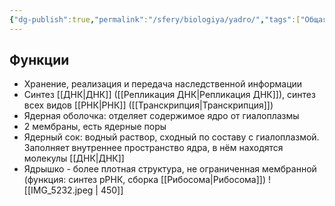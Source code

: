 ```yaml
---
{"dg-publish":true,"permalink":"/sfery/biologiya/yadro/","tags":["Общаябиология"]}
---
```


## Функции
- Хранение, реализация и передача наследственной информации
- Синтез [[ДНК\|ДНК]] ([[Репликация ДНК\|Репликация ДНК]]), синтез всех видов [[РНК\|РНК]] ([[Транскрипция\|Транскрипция]])
- Ядерная оболочка: отделяет содержимое ядро от гиалоплазмы
- 2 мембраны, есть ядерные поры
- Ядерный сок: водный раствор, сходный по составу с гиалоплазмой. Заполняет внутреннее пространство ядра, в нём находятся молекулы [[ДНК\|ДНК]]
- Ядрышко - более плотная структура, не ограниченная мембранной (функция: синтез рРНК, сборка [[Рибосома\|Рибосома]])
![[IMG_5232.jpeg \| 450]]